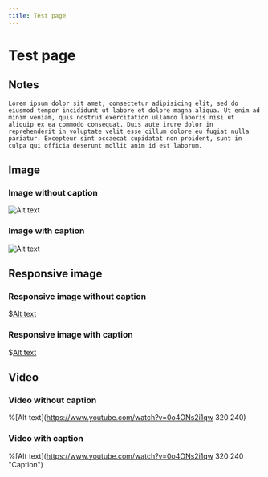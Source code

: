 ```yaml
---
title: Test page
---
```


# Test page

## Notes

```note
Lorem ipsum dolor sit amet, consectetur adipisicing elit, sed do eiusmod tempor incididunt ut labore et dolore magna aliqua. Ut enim ad minim veniam, quis nostrud exercitation ullamco laboris nisi ut aliquip ex ea commodo consequat. Duis aute irure dolor in reprehenderit in voluptate velit esse cillum dolore eu fugiat nulla pariatur. Excepteur sint occaecat cupidatat non proident, sunt in culpa qui officia deserunt mollit anim id est laborum.
```

## Image

### Image without caption

![Alt text](files/The_Earth_seen_from_Apollo_17.jpg)

### Image with caption

![Alt text](files/The_Earth_seen_from_Apollo_17.jpg "Caption")

## Responsive image

### Responsive image without caption

$[Alt text](files/The_Earth_seen_from_Apollo_17.jpg)

### Responsive image with caption

$[Alt text](files/The_Earth_seen_from_Apollo_17.jpg "Caption")

## Video

### Video without caption

%[Alt text](https://www.youtube.com/watch?v=0o4ONs2i1qw 320 240)

### Video with caption

%[Alt text](https://www.youtube.com/watch?v=0o4ONs2i1qw 320 240 "Caption")

